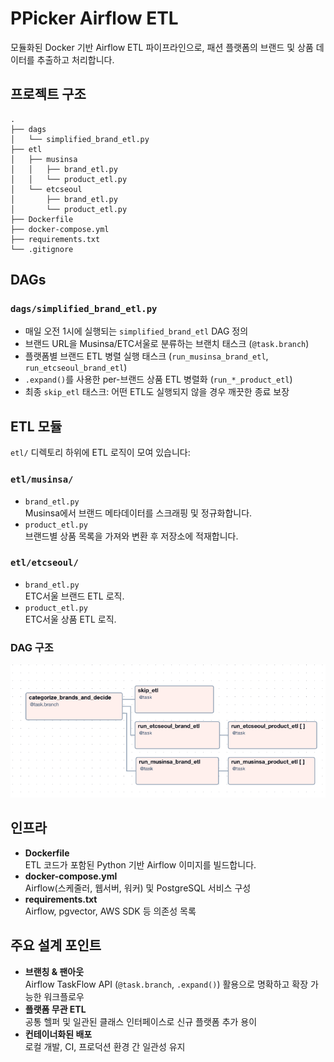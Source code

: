 # PPicker Airflow ETL

모듈화된 Docker 기반 Airflow ETL 파이프라인으로, 패션 플랫폼의 브랜드 및 상품 데이터를 추출하고 처리합니다.

## 프로젝트 구조

```
.
├── dags
│   └── simplified_brand_etl.py
├── etl
│   ├── musinsa
│   │   ├── brand_etl.py
│   │   └── product_etl.py
│   └── etcseoul
│       ├── brand_etl.py
│       └── product_etl.py
├── Dockerfile
├── docker-compose.yml
├── requirements.txt
└── .gitignore
```

## DAGs

### `dags/simplified_brand_etl.py`
- 매일 오전 1시에 실행되는 `simplified_brand_etl` DAG 정의  
- 브랜드 URL을 Musinsa/ETC서울로 분류하는 브랜치 태스크 (`@task.branch`)  
- 플랫폼별 브랜드 ETL 병렬 실행 태스크 (`run_musinsa_brand_etl`, `run_etcseoul_brand_etl`)  
- `.expand()`를 사용한 per-브랜드 상품 ETL 병렬화 (`run_*_product_etl`)  
- 최종 `skip_etl` 태스크: 어떤 ETL도 실행되지 않을 경우 깨끗한 종료 보장  

## ETL 모듈

`etl/` 디렉토리 하위에 ETL 로직이 모여 있습니다:

### `etl/musinsa/`
- `brand_etl.py`  
  Musinsa에서 브랜드 메타데이터를 스크래핑 및 정규화합니다.  
- `product_etl.py`  
  브랜드별 상품 목록을 가져와 변환 후 저장소에 적재합니다.  

### `etl/etcseoul/`
- `brand_etl.py`  
  ETC서울 브랜드 ETL 로직.  
- `product_etl.py`  
  ETC서울 상품 ETL 로직.  



### DAG 구조
![alt text](README_images/image.png)


## 인프라

- **Dockerfile**  
  ETL 코드가 포함된 Python 기반 Airflow 이미지를 빌드합니다.  
- **docker-compose.yml**  
  Airflow(스케줄러, 웹서버, 워커) 및 PostgreSQL 서비스 구성  
- **requirements.txt**  
  Airflow, pgvector, AWS SDK 등 의존성 목록  


## 주요 설계 포인트

- **브랜칭 & 팬아웃**  
  Airflow TaskFlow API (`@task.branch`, `.expand()`) 활용으로 명확하고 확장 가능한 워크플로우  
- **플랫폼 무관 ETL**  
  공통 헬퍼 및 일관된 클래스 인터페이스로 신규 플랫폼 추가 용이  
- **컨테이너화된 배포**  
  로컬 개발, CI, 프로덕션 환경 간 일관성 유지  


